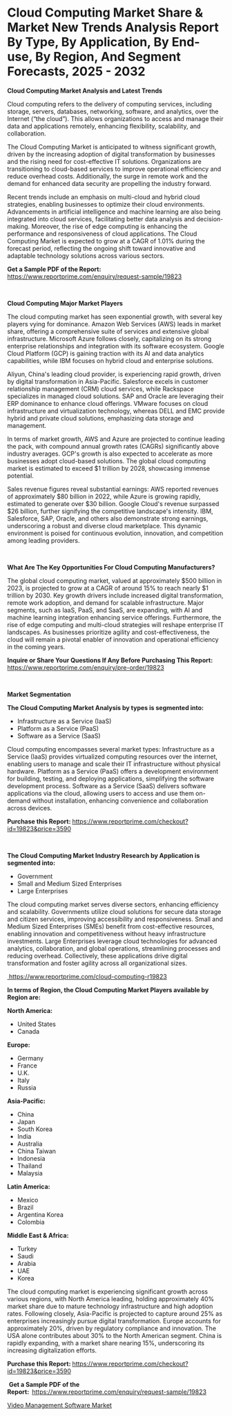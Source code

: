 <p><h1>Cloud Computing Market Share & Market New Trends Analysis Report By Type, By Application, By End-use, By Region, And Segment Forecasts, 2025 - 2032</h1></p><p><strong>Cloud Computing Market Analysis and Latest Trends</strong></p>
<p><p>Cloud computing refers to the delivery of computing services, including storage, servers, databases, networking, software, and analytics, over the Internet (“the cloud”). This allows organizations to access and manage their data and applications remotely, enhancing flexibility, scalability, and collaboration.</p><p>The Cloud Computing Market is anticipated to witness significant growth, driven by the increasing adoption of digital transformation by businesses and the rising need for cost-effective IT solutions. Organizations are transitioning to cloud-based services to improve operational efficiency and reduce overhead costs. Additionally, the surge in remote work and the demand for enhanced data security are propelling the industry forward.</p><p>Recent trends include an emphasis on multi-cloud and hybrid cloud strategies, enabling businesses to optimize their cloud environments. Advancements in artificial intelligence and machine learning are also being integrated into cloud services, facilitating better data analysis and decision-making. Moreover, the rise of edge computing is enhancing the performance and responsiveness of cloud applications. The Cloud Computing Market is expected to grow at a CAGR of 1.01% during the forecast period, reflecting the ongoing shift toward innovative and adaptable technology solutions across various sectors.</p></p>
<p><strong>Get a Sample PDF of the Report:&nbsp;</strong> <a href="https://www.reportprime.com/enquiry/request-sample/19823?utm_campaign=3174&utm_medium=2&utm_source=Github&utm_content=ia&utm_term=20032025&utm_id=cloud-computing">https://www.reportprime.com/enquiry/request-sample/19823</a></p>
<p>&nbsp;</p>
<p><strong>Cloud Computing Major Market Players</strong></p>
<p><p>The cloud computing market has seen exponential growth, with several key players vying for dominance. Amazon Web Services (AWS) leads in market share, offering a comprehensive suite of services and extensive global infrastructure. Microsoft Azure follows closely, capitalizing on its strong enterprise relationships and integration with its software ecosystem. Google Cloud Platform (GCP) is gaining traction with its AI and data analytics capabilities, while IBM focuses on hybrid cloud and enterprise solutions.</p><p>Aliyun, China's leading cloud provider, is experiencing rapid growth, driven by digital transformation in Asia-Pacific. Salesforce excels in customer relationship management (CRM) cloud services, while Rackspace specializes in managed cloud solutions. SAP and Oracle are leveraging their ERP dominance to enhance cloud offerings. VMware focuses on cloud infrastructure and virtualization technology, whereas DELL and EMC provide hybrid and private cloud solutions, emphasizing data storage and management.</p><p>In terms of market growth, AWS and Azure are projected to continue leading the pack, with compound annual growth rates (CAGRs) significantly above industry averages. GCP's growth is also expected to accelerate as more businesses adopt cloud-based solutions. The global cloud computing market is estimated to exceed $1 trillion by 2028, showcasing immense potential.</p><p>Sales revenue figures reveal substantial earnings: AWS reported revenues of approximately $80 billion in 2022, while Azure is growing rapidly, estimated to generate over $30 billion. Google Cloud's revenue surpassed $26 billion, further signifying the competitive landscape's intensity. IBM, Salesforce, SAP, Oracle, and others also demonstrate strong earnings, underscoring a robust and diverse cloud marketplace. This dynamic environment is poised for continuous evolution, innovation, and competition among leading providers.</p></p>
<p>&nbsp;</p>
<p><strong>What Are The Key Opportunities For Cloud Computing Manufacturers?</strong></p>
<p><p>The global cloud computing market, valued at approximately $500 billion in 2023, is projected to grow at a CAGR of around 15% to reach nearly $1 trillion by 2030. Key growth drivers include increased digital transformation, remote work adoption, and demand for scalable infrastructure. Major segments, such as IaaS, PaaS, and SaaS, are expanding, with AI and machine learning integration enhancing service offerings. Furthermore, the rise of edge computing and multi-cloud strategies will reshape enterprise IT landscapes. As businesses prioritize agility and cost-effectiveness, the cloud will remain a pivotal enabler of innovation and operational efficiency in the coming years.</p></p>
<p><strong>Inquire or Share Your Questions If Any Before Purchasing This Report:</strong> <a href="https://www.reportprime.com/enquiry/pre-order/19823?utm_campaign=3174&utm_medium=2&utm_source=Github&utm_content=ia&utm_term=20032025&utm_id=cloud-computing">https://www.reportprime.com/enquiry/pre-order/19823</a></p>
<p>&nbsp;</p>
<p><strong>Market Segmentation</strong></p>
<p><strong>The Cloud Computing Market Analysis by types is segmented into:</strong></p>
<p><ul><li>Infrastructure as a Service (IaaS)</li><li>Platform as a Service (PaaS)</li><li>Software as a Service (SaaS)</li></ul></p>
<p><p>Cloud computing encompasses several market types: Infrastructure as a Service (IaaS) provides virtualized computing resources over the internet, enabling users to manage and scale their IT infrastructure without physical hardware. Platform as a Service (PaaS) offers a development environment for building, testing, and deploying applications, simplifying the software development process. Software as a Service (SaaS) delivers software applications via the cloud, allowing users to access and use them on-demand without installation, enhancing convenience and collaboration across devices.</p></p>
<p><strong>Purchase this Report:&nbsp;</strong><a href="https://www.reportprime.com/checkout?id=19823&price=3590&utm_campaign=3174&utm_medium=2&utm_source=Github&utm_content=ia&utm_term=20032025&utm_id=cloud-computing">https://www.reportprime.com/checkout?id=19823&price=3590</a></p>
<p>&nbsp;</p>
<p><strong>The Cloud Computing Market Industry Research by Application is segmented into:</strong></p>
<p><ul><li>Government</li><li>Small and Medium Sized Enterprises</li><li>Large Enterprises</li></ul></p>
<p><p>The cloud computing market serves diverse sectors, enhancing efficiency and scalability. Governments utilize cloud solutions for secure data storage and citizen services, improving accessibility and responsiveness. Small and Medium Sized Enterprises (SMEs) benefit from cost-effective resources, enabling innovation and competitiveness without heavy infrastructure investments. Large Enterprises leverage cloud technologies for advanced analytics, collaboration, and global operations, streamlining processes and reducing overhead. Collectively, these applications drive digital transformation and foster agility across all organizational sizes.</p></p>
<p><a href="https://www.reportprime.com/cloud-computing-r19823?utm_campaign=3174&utm_medium=2&utm_source=Github&utm_content=ia&utm_term=20032025&utm_id=cloud-computing">&nbsp;https://www.reportprime.com/cloud-computing-r19823</a></p>
<p><strong>In terms of Region, the Cloud Computing Market Players available by Region are:</strong></p>
<p>
    <p> <strong> North America: </strong>
        <ul>
            <li>United States</li>
            <li>Canada</li>
        </ul>
        </p> 
    <p> <strong> Europe: </strong>
        <ul>
            <li>Germany</li>
            <li>France</li>
            <li>U.K.</li>
            <li>Italy</li>
            <li>Russia</li>
        </ul>
        </p> 
    <p> <strong> Asia-Pacific: </strong>
        <ul>
            <li>China</li>
            <li>Japan</li>
            <li>South Korea</li>
            <li>India</li>
            <li>Australia</li>
            <li>China Taiwan</li>
            <li>Indonesia</li>
            <li>Thailand</li>
            <li>Malaysia</li>
        </ul>
        </p> 
    <p> <strong> Latin America: </strong>
        <ul>
            <li>Mexico</li>
            <li>Brazil</li>
            <li>Argentina Korea</li>
            <li>Colombia</li>
        </ul>
        </p> 
    <p> <strong> Middle East & Africa: </strong>
        <ul>
            <li>Turkey</li>
            <li>Saudi</li>
            <li>Arabia</li>
            <li>UAE</li>
            <li>Korea</li>
        </ul>
    </p>
    </p>
<p><p>The cloud computing market is experiencing significant growth across various regions, with North America leading, holding approximately 40% market share due to mature technology infrastructure and high adoption rates. Following closely, Asia-Pacific is projected to capture around 25% as enterprises increasingly pursue digital transformation. Europe accounts for approximately 20%, driven by regulatory compliance and innovation. The USA alone contributes about 30% to the North American segment. China is rapidly expanding, with a market share nearing 15%, underscoring its increasing digitalization efforts.</p></p>
<p><strong>Purchase this Report: </strong><a href="https://www.reportprime.com/checkout?id=19823&price=3590&utm_campaign=3174&utm_medium=2&utm_source=Github&utm_content=ia&utm_term=20032025&utm_id=cloud-computing">https://www.reportprime.com/checkout?id=19823&price=3590</a></p>
<p>&nbsp;<strong>Get a Sample PDF of the Report:&nbsp;&nbsp;</strong><a href="https://www.reportprime.com/enquiry/request-sample/19823?utm_campaign=3174&utm_medium=2&utm_source=Github&utm_content=ia&utm_term=20032025&utm_id=cloud-computing">https://www.reportprime.com/enquiry/request-sample/19823</a></p>
<p><strong></strong></p>
<p><p><a href="https://github.com/samesdufloiw/Market-Research-Report-List-1/blob/main/video-management-software-market.md?utm_campaign=3174&utm_medium=2&utm_source=Github&utm_content=ia&utm_term=20032025&utm_id=cloud-computing">Video Management Software Market</a></p></p>
